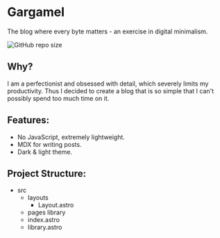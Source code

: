 # Gargamel
The blog where every byte matters - an exercise in digital minimalism.

![GitHub repo size](https://img.shields.io/github/repo-size/Miyli/Gargamel)

## Why?
I am a perfectionist and obsessed with detail, which severely limits my productivity. Thus I decided to create a blog that is so simple that I can't possibly spend too much time on it.

## Features:

- No JavaScript, extremely lightweight.
- MDX for writing posts.
- Dark & light theme.

## Project Structure:

- src
  - layouts
    - Layout.astro
  - pages
    library
  - index.astro
  - library.astro
